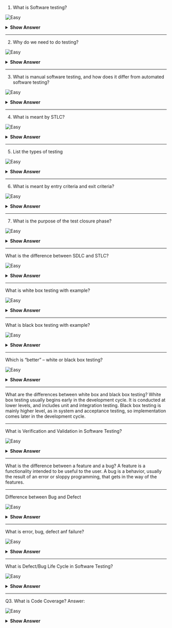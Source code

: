 1. What is Software testing?

![Easy](https://github.com/revaturelabs/interviewquestions/blob/dev/ComplexityTags/simple%20(2).svg)

<details>
<summary><b>Show Answer</b></summary>
<blockquote>

Software testing is the process of evaluating and verifying that a software product or application does what it is supposed to do.

</blockquote>
</details>
  
---

2. Why do we need to do testing?

![Easy](https://github.com/revaturelabs/interviewquestions/blob/dev/ComplexityTags/simple%20(2).svg)

<details>
<summary><b>Show Answer</b></summary>
<blockquote>

Some reasons:

- Since it discovers defects/bugs before the delivery to the client, which guarantees the high quality of the software.
- It makes the software more reliable and easy to use.
- Thoroughly tested software ensures reliable and high-performance software operation.

</blockquote>
</details>
  
---

3. What is manual software testing, and how does it differ from automated software testing?

![Easy](https://github.com/revaturelabs/interviewquestions/blob/dev/ComplexityTags/simple%20(2).svg)

<details>
<summary><b>Show Answer</b></summary>
<blockquote>

Manual software testing is a process where human testers manually run test cases, then generate the resulting test reports. With automation software testing, these functions are executed by automation tools such as test scripts and code. The tester takes the end user’s role to determine how well the app works.

</blockquote>
</details>
  
---


4. What is meant by STLC?

![Easy](https://github.com/revaturelabs/interviewquestions/blob/dev/ComplexityTags/simple%20(2).svg)

<details>
<summary><b>Show Answer</b></summary>
<blockquote>

- STLC stands Software Testing Life Cyle. 
- STLC defines a series of activities performed during testing to ensure the quality of the software.
  
<img src = "https://user-images.githubusercontent.com/70228962/195261473-9140741d-0315-405c-ac06-def823ea023d.png" height="300"/>
 
**6 Phases:**
  
1. **Requirement Analysis** - Collecting the feature requirements and  identifying testable aspects
2. **Test Planning** - Defining a test strategy and estimating the efforts and costs of the testing team. 
3. **Test Case Development** - Creating test cases. 
4. **Environment Setup** - 
5. **Test Execution** - 
6. **Test Closure** - 

</blockquote>
</details>
  
---

5. List the types of testing


![Easy](https://github.com/revaturelabs/interviewquestions/blob/dev/ComplexityTags/simple%20(2).svg)

<details>
<summary><b>Show Answer</b></summary>
<blockquote>
  
Software testing is generally classified into two main broad categories: functional testing and non-functional testing.

<img src = "https://user-images.githubusercontent.com/70228962/195267678-4f17c0c7-71b7-4210-8ae9-7d1e4cc15af9.png" height = "300"/>

</blockquote>
</details>
  
---

6. What is meant by entry criteria and exit criteria?

![Easy](https://github.com/revaturelabs/interviewquestions/blob/dev/ComplexityTags/simple%20(2).svg)

<details>
<summary><b>Show Answer</b></summary>
<blockquote>
  
- Entry Criteria: Entry Criteria are a set of conditions that need to be satisfied in order to begin the test.

- Exit Criteria: Exit Criteria are a set of conditions that need to be satisfied in order to end the test.


</blockquote>
</details>
  
---

7. What is the purpose of the test closure phase?
  
![Easy](https://github.com/revaturelabs/interviewquestions/blob/dev/ComplexityTags/simple%20(2).svg)

<details>
<summary><b>Show Answer</b></summary>
<blockquote>
  
Test closure activities have several purposes, such as to:

- Make sure testing is completed.
- Gather and submit test artifacts.
- Hold retrospective meetings to review previous information and improve.

</blockquote>
</details>
  
---

What is the difference between SDLC and STLC?

![Easy](https://github.com/revaturelabs/interviewquestions/blob/dev/ComplexityTags/simple%20(2).svg)

<details>
<summary><b>Show Answer</b></summary>
<blockquote> 
  
Software Development Life Cycle (SDLC) is a process of software development, presented as a set of sequential phases such as:

Planning
Analysis and Design
Implementation (Coding)
Testing
Deployment and Maintenance (in some sources called ‘Evolution,’ to emphasize the importance of Retrospective analysis and Lessons Learned practices which become a background for another software development cycle)
So it can be said that the Software Testing Life Cycle is a part of the Software Development Life Cycle, and represents testing activities held within it. A rule of thumb is to have a testing activity for every development activity, and to start it as early as possible. For instance, test design for each test level should start in parallel with the corresponding development activity.

</blockquote>
</details>
  
---


What is white box testing with example?

![Easy](https://github.com/revaturelabs/interviewquestions/blob/dev/ComplexityTags/simple%20(2).svg)

<details>
<summary><b>Show Answer</b></summary>
<blockquote>
White box testing techniques analyze the internal structures the used data structures, internal design, code structure and the working of the software rather than just the functionality as in black box testing. It is also called glass box testing or clear box testing or structural testing.

</blockquote>
</details>
  
---

What is black box testing with example?

![Easy](https://github.com/revaturelabs/interviewquestions/blob/dev/ComplexityTags/simple%20(2).svg)

<details>
<summary><b>Show Answer</b></summary>
<blockquote>
Image result for white box testing and black box testing
Black box testing can test specific functions or features of the software under test. For example, checking that it is possible to log in using correct user credentials, and not possible to log in using wrong credentials.

</blockquote>
</details>
  
---


Which is “better” – white or black box testing?

![Easy](https://github.com/revaturelabs/interviewquestions/blob/dev/ComplexityTags/simple%20(2).svg)

<details>
<summary><b>Show Answer</b></summary>
<blockquote>
Neither – they are both necessary and complementary. Early white box testing assures code functionality and makes later, higher level testing less time intensive. Thorough black box testing enhances end user experience. Systematic testing procedures, incorporating a variety of strategies and perspectives, result in a solid final product and a successful release.

</blockquote>
</details>
  
---

What are the differences between white box and black box testing?
White box testing usually begins early in the development cycle. It is conducted at lower levels, and includes unit and integration testing. Black box testing is mainly higher level, as in system and acceptance testing, so implementation comes later in the development cycle.

</blockquote>
</details>
  
---

 What is Verification and Validation in Software Testing?

![Easy](https://github.com/revaturelabs/interviewquestions/blob/dev/ComplexityTags/simple%20(2).svg)

<details>
<summary><b>Show Answer</b></summary>
<blockquote>
Verification: It is a static analysis technique. Here, testing is done without executing the code. Examples include – Reviews, Inspection, and walkthrough.

Validation: It is a dynamic analysis technique where testing is done by executing the code. Examples include functional and non-functional testing techniques.

</blockquote>
</details>
  
---

What is the difference between a feature and a bug?
A feature is a functionality intended to be useful to the user. A bug is a behavior, usually the result of an error or sloppy programming, that gets in the way of the features.

</blockquote>
</details>
  
---

Difference between Bug and Defect

![Easy](https://github.com/revaturelabs/interviewquestions/blob/dev/ComplexityTags/simple%20(2).svg)

<details>
<summary><b>Show Answer</b></summary>
<blockquote>
+-------------------------------------------------------+---------------------------------------------------------------------------------------------------------+
| BUG                                                   | DEFECT                                                                                                  |
+-------------------------------------------------------+---------------------------------------------------------------------------------------------------------+
| A bug is a deviation from the customer’s requirement. | The functionality of an application not working as per the customer’s requirement is known as a defect. |
+-------------------------------------------------------+---------------------------------------------------------------------------------------------------------+
| The bug is found by the testing team.                 | The defect is found by the development team.                                                            |
+-------------------------------------------------------+---------------------------------------------------------------------------------------------------------+
| Reason Behind Bug:                                    | Reason Behind Defect:                                                                                   |
|                                                       |                                                                                                         |
| Missing Coding                                        | Giving wrong input may lead to a defect.                                                                |
| Wrong Coding                                          | Any error in code may lead to a defect.                                                                 |
| Extra Coding                                          |                                                                                                         |
+-------------------------------------------------------+---------------------------------------------------------------------------------------------------------+


</blockquote>
</details>
  
---

What is error, bug, defect anf failure?

![Easy](https://github.com/revaturelabs/interviewquestions/blob/dev/ComplexityTags/simple%20(2).svg)

<details>
<summary><b>Show Answer</b></summary>
<blockquote>

A mistake made by a programmer during coding is called an error, an error found during the unit testing in the development phase is called a defect, an error found during the testing phase is called a bug and when an error is found at an end user’s end is called as the failure.


</blockquote>
</details>
  
---

What is Defect/Bug Life Cycle in Software Testing?

![Easy](https://github.com/revaturelabs/interviewquestions/blob/dev/ComplexityTags/simple%20(2).svg)

<details>
<summary><b>Show Answer</b></summary>
<blockquote>

The Defect Life Cycle is also known as Bug Life Cycle. It is a process in which bug goes through different stages in its entire life.
<img src = "https://user-images.githubusercontent.com/70228962/195288096-8cf86cdf-e93e-4da1-a7fe-7710ece088f6.png">

 How can you use the test pyramid model to reduce the number of bugs that make their way into production?
The test pyramid model is a way of thinking about the different types of tests that should be used when developing software. The idea is that there should be more low-level unit tests than higher-level integration tests. This is because unit tests can be run more quickly and cheaply, and they can be used to target specific parts of the code. By having more unit tests, you can find and fix bugs before they make their way into the integration tests and eventually into production.


</blockquote>
</details>
  
---

Q3. What is Code Coverage?
Answer:

![Easy](https://github.com/revaturelabs/interviewquestions/blob/dev/ComplexityTags/simple%20(2).svg)

<details>
<summary><b>Show Answer</b></summary>
<blockquote>

Code coverage is a metric that determines the number of lines of code validated successfully by a testing process, which helps to analyze how software is verified in depth.


Explain the states of Bug Lifecycle.


![Easy](https://github.com/revaturelabs/interviewquestions/blob/dev/ComplexityTags/simple%20(2).svg)

<details>
<summary><b>Show Answer</b></summary>
<blockquote>

New: When the defect or bug is logged for the first time it is said as New.
Assigned: After the tester has logged a bug, his bug is being reviewed by the tester lead and then it is assigned to the corresponding developer team.
Open: Tester logs a bug in the Open state and it remains in the open state until the developer has performed some task on that bug.
Resolved/Fixed: When a developer has resolved the bug, i.e. now the application is producing the desired output for a particular issue, then the developer changes its status to Resolved/Fixed.
Verified/Closed: When a developer has changed the status to resolved/fixed then the tester now tests the issue at its end and if it’s fixed then he changes the status of the bug to ‘Verified/Close’.
Reopen: If a tester is able to reproduce the bug again i.e. the bug still exists even after fixing by the developer, it’s status is marked as Reopen.
Not a bug/Invalid: A bug can be marked as invalid or not a bug by the developer when the reported issue is as per the functionality but is logged due to misinterpretation.
Deferred: Usually when the bug is of minimal priority for the release and if there is lack of time, in that case, those minimal priority bugs are deferred to the next release.
Cannot Reproduce: If the developer is unable to reproduce the bug at its end by following the steps as mentioned in the issue.


 What is Automation testing?


![Easy](https://github.com/revaturelabs/interviewquestions/blob/dev/ComplexityTags/simple%20(2).svg)

<details>
<summary><b>Show Answer</b></summary>
<blockquote>
Answer: Automation testing is a testing methodology where an automation tool is used to execute the test cases suite in order to increase test coverage as well as speed to test execution. Automation testing does not require any human intervention as it executes pre-scripted tests and is capable of reporting and comparing outcomes with previous test runs.

Repeatability, ease of use, accuracy, and greater consistency are some of the advantages of Automation testing.

Some automation testing tools are listed below:

Selenium
Tellurium
Watir
SoapUI

Accessibility Testing 

![Easy](https://github.com/revaturelabs/interviewquestions/blob/dev/ComplexityTags/simple%20(2).svg)

<details>
<summary><b>Show Answer</b></summary>
<blockquote>
Accessibility testing is the practice of ensuring your mobile and web apps are working and usable for users without and with disabilities such as vision impairment, hearing disabilities, and other physical or cognitive conditions. 

Acceptance Testing 

![Easy](https://github.com/revaturelabs/interviewquestions/blob/dev/ComplexityTags/simple%20(2).svg)

<details>
<summary><b>Show Answer</b></summary>
<blockquote>
Acceptance testing ensures that the end-user (customers) can achieve the goals set in the business requirements, which determines whether the software is acceptable for delivery or not. It is also known as user acceptance testing (UAT).  

Black Box Testing 

![Easy](https://github.com/revaturelabs/interviewquestions/blob/dev/ComplexityTags/simple%20(2).svg)

<details>
<summary><b>Show Answer</b></summary>
<blockquote>
Black box testing involves testing against a system where the code and paths are invisible. 

End to End Testing 

![Easy](https://github.com/revaturelabs/interviewquestions/blob/dev/ComplexityTags/simple%20(2).svg)

<details>
<summary><b>Show Answer</b></summary>
<blockquote>
End to end testing is a technique that tests the application’s workflow from beginning to end to make sure everything functions as expected. 

Functional Testing 

![Easy](https://github.com/revaturelabs/interviewquestions/blob/dev/ComplexityTags/simple%20(2).svg)

<details>
<summary><b>Show Answer</b></summary>
<blockquote>
Functional testing checks an application, website, or system to ensure it’s doing exactly what it’s supposed to be doing. 



Integration Testing 

![Easy](https://github.com/revaturelabs/interviewquestions/blob/dev/ComplexityTags/simple%20(2).svg)

<details>
<summary><b>Show Answer</b></summary>
<blockquote>
Integration testing ensures that an entire, integrated system meets a set of requirements. It is performed in an integrated hardware and software environment to ensure that the entire system functions properly.  

Load Testing 

![Easy](https://github.com/revaturelabs/interviewquestions/blob/dev/ComplexityTags/simple%20(2).svg)

<details>
<summary><b>Show Answer</b></summary>
<blockquote>
This type of non-functional software testing process determines how the software application behaves while being accessed by multiple users simultaneously. 

Non Functional Testing 

![Easy](https://github.com/revaturelabs/interviewquestions/blob/dev/ComplexityTags/simple%20(2).svg)

<details>
<summary><b>Show Answer</b></summary>
<blockquote>
Non functional testing verifies the readiness of a system according to nonfunctional parameters (performance, accessibility, UX, etc.)  which are never addressed by functional testing. 

Performance Testing 

![Easy](https://github.com/revaturelabs/interviewquestions/blob/dev/ComplexityTags/simple%20(2).svg)

<details>
<summary><b>Show Answer</b></summary>
<blockquote>
Performance testing examines the speed, stability, reliability, scalability, and resource usage of a software application under a specified workload. 

Regression Testing 

![Easy](https://github.com/revaturelabs/interviewquestions/blob/dev/ComplexityTags/simple%20(2).svg)

<details>
<summary><b>Show Answer</b></summary>
<blockquote>
Software regression testing is performed to determine if code modifications break an application or consume resources. 

Sanity Testing 
Performed after bug fixes, sanity testing determines that the bugs are fixed and that no further issues are introduced to these changes.  

Security Testing 

![Easy](https://github.com/revaturelabs/interviewquestions/blob/dev/ComplexityTags/simple%20(2).svg)

<details>
<summary><b>Show Answer</b></summary>
<blockquote>
Security testing unveils the vulnerabilities of the system to ensure that the software system and application are free from any threats or risks. These tests aim to find any potential flaws and weaknesses in the software system that could lead to a loss of data, revenue, or reputation per employees or outsides of a company. 

 

Unit Testing 

![Easy](https://github.com/revaturelabs/interviewquestions/blob/dev/ComplexityTags/simple%20(2).svg)

<details>
<summary><b>Show Answer</b></summary>
<blockquote>
Unit testing is the process of checking small pieces of code to ensure that the individual parts of a program work properly on their own, speeding up testing strategies and reducing wasted tests. 

White Box Testing 

![Easy](https://github.com/revaturelabs/interviewquestions/blob/dev/ComplexityTags/simple%20(2).svg)

<details>
<summary><b>Show Answer</b></summary>
<blockquote>
White box testing involves testing the product's underlying structure, architecture, and code to validate input-output flow and enhance design, usability, and security. 

What is the order of testing?

![Easy](https://github.com/revaturelabs/interviewquestions/blob/dev/ComplexityTags/simple%20(2).svg)

<details>
<summary><b>Show Answer</b></summary>
<blockquote>
There are four main stages of testing that need to be completed before a program can be cleared for use: unit testing, integration testing, system testing, and acceptance testing.

![image](https://user-images.githubusercontent.com/70228962/195306718-fbe82030-08e1-4ac8-9f85-0d6042feb5a4.png)

What is Test Documentation?

![Easy](https://github.com/revaturelabs/interviewquestions/blob/dev/ComplexityTags/simple%20(2).svg)

<details>
<summary><b>Show Answer</b></summary>
<blockquote>
Test documentation is documentation of artifacts created before or during the testing of software. It helps the testing team to estimate testing effort needed, test coverage, resource tracking, execution progress, etc


